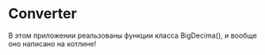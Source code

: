 # Converter
В этом приложении реальзованы функции класса BigDecima(), и вообще оно написано на котлине!
